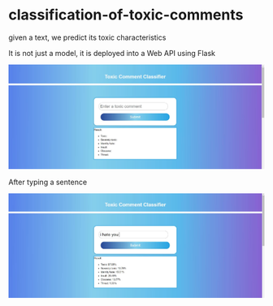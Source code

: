 # classification-of-toxic-comments
given a text, we predict its toxic characteristics

It is not just a model, it is deployed into a Web API using Flask

![](img2.JPG)


After typing a sentence 

![](Capture.JPG)

